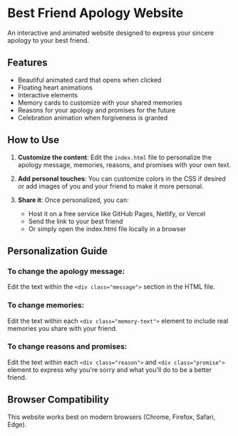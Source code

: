 # Best Friend Apology Website

An interactive and animated website designed to express your sincere apology to your best friend.

## Features

- Beautiful animated card that opens when clicked
- Floating heart animations
- Interactive elements
- Memory cards to customize with your shared memories
- Reasons for your apology and promises for the future
- Celebration animation when forgiveness is granted

## How to Use

1. **Customize the content**: Edit the `index.html` file to personalize the apology message, memories, reasons, and promises with your own text.

2. **Add personal touches**: You can customize colors in the CSS if desired or add images of you and your friend to make it more personal.

3. **Share it**: Once personalized, you can:
   - Host it on a free service like GitHub Pages, Netlify, or Vercel
   - Send the link to your best friend
   - Or simply open the index.html file locally in a browser

## Personalization Guide

### To change the apology message:
Edit the text within the `<div class="message">` section in the HTML file.

### To change memories:
Edit the text within each `<div class="memory-text">` element to include real memories you share with your friend.

### To change reasons and promises:
Edit the text within each `<div class="reason">` and `<div class="promise">` element to express why you're sorry and what you'll do to be a better friend.

## Browser Compatibility

This website works best on modern browsers (Chrome, Firefox, Safari, Edge). 